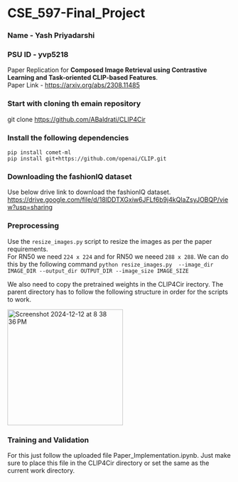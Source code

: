 # CSE_597-Final_Project
### Name - Yash Priyadarshi
### PSU ID - yvp5218

Paper Replication for **Composed Image Retrieval using Contrastive Learning and Task-oriented CLIP-based Features**. <br/>
Paper Link - https://arxiv.org/abs/2308.11485

### Start with cloning th emain repository
git clone https://github.com/ABaldrati/CLIP4Cir

### Install the following dependencies
`pip install comet-ml` <br/>
`pip install git+https://github.com/openai/CLIP.git`

### Downloading the fashionIQ dataset
Use below drive link to download the fashionIQ dataset. <br/>
https://drive.google.com/file/d/18lDDTXGxiw6JFLf6b9j4kQIaZsyJOBQP/view?usp=sharing

### Preprocessing
Use the `resize_images.py` script to resize the images as per the paper requirements. <br/>
For RN50 we need `224 x 224` and for RN50 we neeed `288 x 288`. 
We can do this by the following command
`python resize_images.py  --image_dir IMAGE_DIR --output_dir OUTPUT_DIR --image_size IMAGE_SIZE`

We also need to copy the pretrained weights in the CLIP4Cir irectory.
The parent directory has to follow the following structure in order for the scripts to work.

<img width="260" alt="Screenshot 2024-12-12 at 8 38 36 PM" src="https://github.com/user-attachments/assets/17b47827-be67-4e12-a05a-9066c9378747" />


### Training and Validation
For this just follow the uploaded file Paper_Implementation.ipynb. Just make sure to place this file in the CLIP4Cir directory or set the same as the current work directory.

